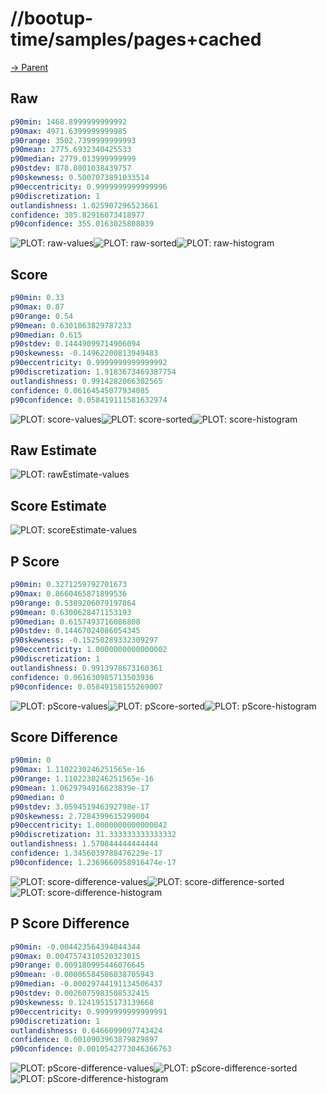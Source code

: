 
# //bootup-time/samples/pages+cached

[→ Parent](../..)


## Raw


```yaml
p90min: 1468.8999999999992
p90max: 4971.6399999999985
p90range: 3502.7399999999993
p90mean: 2775.6932340425533
p90median: 2779.013999999999
p90stdev: 878.0801038439757
p90skewness: 0.5007073891033514
p90eccentricity: 0.9999999999999996
p90discretization: 1
outlandishness: 1.025907296523661
confidence: 385.82916073418977
p90confidence: 355.0163025808039

```

![PLOT: raw-values](./raw/values.svg)![PLOT: raw-sorted](./raw/sorted.svg)![PLOT: raw-histogram](./raw/histogram.svg)
## Score


```yaml
p90min: 0.33
p90max: 0.87
p90range: 0.54
p90mean: 0.6301063829787233
p90median: 0.615
p90stdev: 0.14449099714906094
p90skewness: -0.14962200813949483
p90eccentricity: 0.9999999999999992
p90discretization: 1.9183673469387754
outlandishness: 0.9914282066302565
confidence: 0.06164545077934085
p90confidence: 0.058419111581632974

```

![PLOT: score-values](./score/values.svg)![PLOT: score-sorted](./score/sorted.svg)![PLOT: score-histogram](./score/histogram.svg)
## Raw Estimate

![PLOT: rawEstimate-values](./rawEstimate/values.svg)
## Score Estimate

![PLOT: scoreEstimate-values](./scoreEstimate/values.svg)
## P Score


```yaml
p90min: 0.3271259792701673
p90max: 0.8660465871899536
p90range: 0.5389206079197864
p90mean: 0.6300628471153193
p90median: 0.6157493716086808
p90stdev: 0.14467024086054345
p90skewness: -0.15250289332309297
p90eccentricity: 1.0000000000000002
p90discretization: 1
outlandishness: 0.9913978673160361
confidence: 0.061630985713503936
p90confidence: 0.05849158155269007

```

![PLOT: pScore-values](./pScore/values.svg)![PLOT: pScore-sorted](./pScore/sorted.svg)![PLOT: pScore-histogram](./pScore/histogram.svg)
## Score Difference


```yaml
p90min: 0
p90max: 1.1102230246251565e-16
p90range: 1.1102230246251565e-16
p90mean: 1.0629794916623839e-17
p90median: 0
p90stdev: 3.059451946392798e-17
p90skewness: 2.7284399615299004
p90eccentricity: 1.0000000000000042
p90discretization: 31.333333333333332
outlandishness: 1.570844444444444
confidence: 1.3456039788476229e-17
p90confidence: 1.2369660958916474e-17

```

![PLOT: score-difference-values](./score-difference/values.svg)![PLOT: score-difference-sorted](./score-difference/sorted.svg)![PLOT: score-difference-histogram](./score-difference/histogram.svg)
## P Score Difference


```yaml
p90min: -0.004423564394044344
p90max: 0.0047574310520323015
p90range: 0.009180995446076645
p90mean: -0.00006584586038705943
p90median: -0.00029744191134506437
p90stdev: 0.0026075983508532415
p90skewness: 0.12419515173139668
p90eccentricity: 0.9999999999999991
p90discretization: 1
outlandishness: 0.6466099097743424
confidence: 0.0010903963879829897
p90confidence: 0.0010542773046366763

```

![PLOT: pScore-difference-values](./pScore-difference/values.svg)![PLOT: pScore-difference-sorted](./pScore-difference/sorted.svg)![PLOT: pScore-difference-histogram](./pScore-difference/histogram.svg)